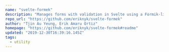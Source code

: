 ```yaml
---
name: "svelte-formek"
description: "Manages forms with validation in Svelte using a Formik-like API."
repo_url: "https://github.com/eriknyk/svelte-formek"
author: "Tjin Au Yeung, Erik Amaru Ortiz"
homepage: "https://github.com/eriknyk/svelte-formek#readme"
updated: "2019-12-30T16:39:16.145Z"
tags: 
  - utility
---
```

